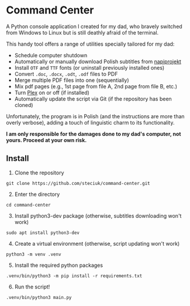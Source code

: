 # Command Center

A Python console application I created for my dad, who bravely switched from Windows to Linux but is still deathly afraid of the terminal.

This handy tool offers a range of utilities specially tailored for my dad:
- Schedule computer shutdown
- Automatically or manually download Polish subtitles from [napiprojekt](https://www.napiprojekt.pl/)
- Install `OTF` and `TTF` fonts (or uninstall previously installed ones)
- Convert `.doc`, `.docx`, `.odt`, `.odf` files to PDF
- Merge multiple PDF files into one (sequentially)
- Mix pdf pages (e.g., 1st page from file A, 2nd page from file B, etc.)
- Turn [Plex](https://www.plex.tv/) on or off (if installed)
- Automatically update the script via Git (if the repository has been cloned)

Unfortunately, the program is in Polish (and the instructions are more than overly verbose), adding a touch of linguistic charm to its functionality.

**I am only responsible for the damages done to my dad's computer, not yours. Proceed at your own risk.**

## Install
1. Clone the repository
```
git clone https://github.com/steciuk/command-center.git
```
2. Enter the directory
```
cd command-center
```
3. Install python3-dev package (otherwise, subtitles downloading won't work)
```
sudo apt install python3-dev
```
4. Create a virtual environment (otherwise, script updating won't work)
```
python3 -m venv .venv
```
5. Install the required python packages
```
.venv/bin/python3 -m pip install -r requirements.txt
```
6. Run the script!
```
.venv/bin/python3 main.py
```
